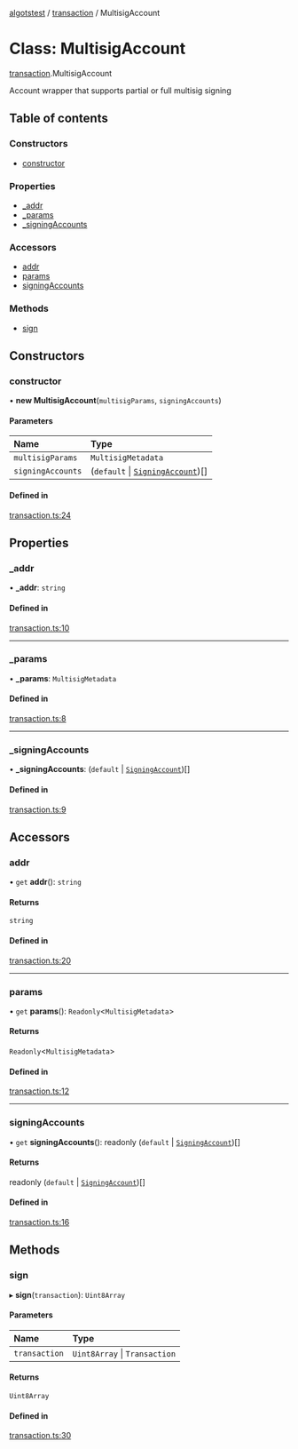 [algotstest](../README.md) / [transaction](../modules/transaction.md) / MultisigAccount

# Class: MultisigAccount

[transaction](../modules/transaction.md).MultisigAccount

Account wrapper that supports partial or full multisig signing

## Table of contents

### Constructors

- [constructor](transaction.MultisigAccount.md#constructor)

### Properties

- [\_addr](transaction.MultisigAccount.md#_addr)
- [\_params](transaction.MultisigAccount.md#_params)
- [\_signingAccounts](transaction.MultisigAccount.md#_signingaccounts)

### Accessors

- [addr](transaction.MultisigAccount.md#addr)
- [params](transaction.MultisigAccount.md#params)
- [signingAccounts](transaction.MultisigAccount.md#signingaccounts)

### Methods

- [sign](transaction.MultisigAccount.md#sign)

## Constructors

### constructor

• **new MultisigAccount**(`multisigParams`, `signingAccounts`)

#### Parameters

| Name | Type |
| :------ | :------ |
| `multisigParams` | `MultisigMetadata` |
| `signingAccounts` | (`default` \| [`SigningAccount`](transaction.SigningAccount.md))[] |

#### Defined in

[transaction.ts:24](https://github.com/algorandfoundation/algokit-utils-ts/blob/4edaa90/src/transaction.ts#L24)

## Properties

### \_addr

• **\_addr**: `string`

#### Defined in

[transaction.ts:10](https://github.com/algorandfoundation/algokit-utils-ts/blob/4edaa90/src/transaction.ts#L10)

___

### \_params

• **\_params**: `MultisigMetadata`

#### Defined in

[transaction.ts:8](https://github.com/algorandfoundation/algokit-utils-ts/blob/4edaa90/src/transaction.ts#L8)

___

### \_signingAccounts

• **\_signingAccounts**: (`default` \| [`SigningAccount`](transaction.SigningAccount.md))[]

#### Defined in

[transaction.ts:9](https://github.com/algorandfoundation/algokit-utils-ts/blob/4edaa90/src/transaction.ts#L9)

## Accessors

### addr

• `get` **addr**(): `string`

#### Returns

`string`

#### Defined in

[transaction.ts:20](https://github.com/algorandfoundation/algokit-utils-ts/blob/4edaa90/src/transaction.ts#L20)

___

### params

• `get` **params**(): `Readonly`<`MultisigMetadata`\>

#### Returns

`Readonly`<`MultisigMetadata`\>

#### Defined in

[transaction.ts:12](https://github.com/algorandfoundation/algokit-utils-ts/blob/4edaa90/src/transaction.ts#L12)

___

### signingAccounts

• `get` **signingAccounts**(): readonly (`default` \| [`SigningAccount`](transaction.SigningAccount.md))[]

#### Returns

readonly (`default` \| [`SigningAccount`](transaction.SigningAccount.md))[]

#### Defined in

[transaction.ts:16](https://github.com/algorandfoundation/algokit-utils-ts/blob/4edaa90/src/transaction.ts#L16)

## Methods

### sign

▸ **sign**(`transaction`): `Uint8Array`

#### Parameters

| Name | Type |
| :------ | :------ |
| `transaction` | `Uint8Array` \| `Transaction` |

#### Returns

`Uint8Array`

#### Defined in

[transaction.ts:30](https://github.com/algorandfoundation/algokit-utils-ts/blob/4edaa90/src/transaction.ts#L30)
